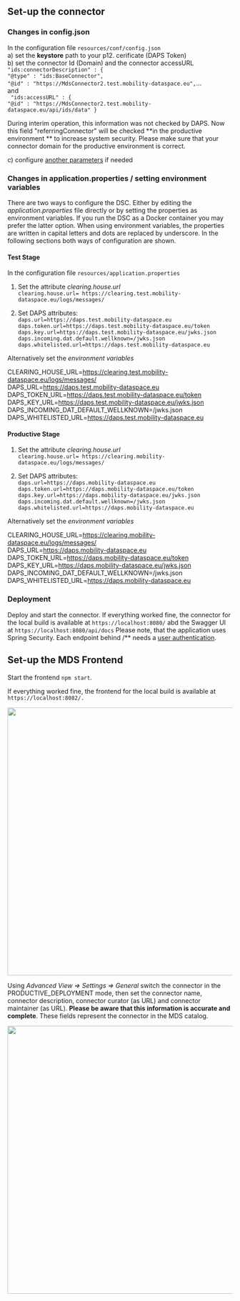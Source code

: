 ## Set-up the connector

### Changes in config.json

In the configuration file `resources/conf/config.json` <br>
a) set the **keystore** path to your p12. cerificate (DAPS Token) <br>
b) set the connector Id (Domain) and the connector accessURL <br>
`"ids:connectorDescription" : {`<br>
    `"@type" : "ids:BaseConnector",`<br>
    `"@id" : "https://MdsConnector2.test.mobility-dataspace.eu",`...<br>
and <br>
` "ids:accessURL" : {`<br>
        `"@id" : "https://MdsConnector2.test.mobility-dataspace.eu/api/ids/data" }`<br>

During interim operation, this information was not checked by DAPS. Now this field "referringConnector" will be checked **in the productive environment ** to increase system security. Please make sure that your connector domain for the productive environment is correct.

c) configure [another parameters](https://international-data-spaces-association.github.io/DataspaceConnector/Deployment/Configuration) if needed


### Changes in application.properties / setting environment variables

There are two ways to configure the DSC. Either by editing the _application.properties_ file directly or by setting the properties as environment variables. If you run the DSC as a Docker container you may prefer the latter option. When using environment variables, the properties are written in capital letters and dots are replaced by underscore. In the following sections both ways of configuration are shown.

#### Test Stage

In the configuration file `resources/application.properties` <br>

1. Set the attribute _clearing.house.url_<br>
`clearing.house.url= https://clearing.test.mobility-dataspace.eu/logs/messages/`

2. Set DAPS attributes:<br>
`daps.url=https://daps.test.mobility-dataspace.eu`<br>
`daps.token.url=https://daps.test.mobility-dataspace.eu/token`<br>
`daps.key.url=https://daps.test.mobility-dataspace.eu/jwks.json`<br>
`daps.incoming.dat.default.wellknown=/jwks.json`<br>
`daps.whitelisted.url=https://daps.test.mobility-dataspace.eu`<br>

Alternatively set the _environment variables_<br>

CLEARING_HOUSE_URL=https://clearing.test.mobility-dataspace.eu/logs/messages/<br>
DAPS_URL=https://daps.test.mobility-dataspace.eu<br>
DAPS_TOKEN_URL=https://daps.test.mobility-dataspace.eu/token<br>
DAPS_KEY_URL=https://daps.test.mobility-dataspace.eu/jwks.json<br>
DAPS_INCOMING_DAT_DEFAULT_WELLKNOWN=/jwks.json<br>
DAPS_WHITELISTED_URL=https://daps.test.mobility-dataspace.eu

#### Productive Stage

1. Set the attribute _clearing.house.url_<br>
`clearing.house.url= https://clearing.mobility-dataspace.eu/logs/messages/`

2. Set DAPS attributes:<br>
`daps.url=https://daps.mobility-dataspace.eu`<br>
`daps.token.url=https://daps.mobility-dataspace.eu/token`<br>
`daps.key.url=https://daps.mobility-dataspace.eu/jwks.json`<br>
`daps.incoming.dat.default.wellknown=/jwks.json`<br>
`daps.whitelisted.url=https://daps.mobility-dataspace.eu`<br>

Alternatively set the _environment variables_<br>

CLEARING_HOUSE_URL=https://clearing.mobility-dataspace.eu/logs/messages/<br>
DAPS_URL=https://daps.mobility-dataspace.eu<br>
DAPS_TOKEN_URL=https://daps.mobility-dataspace.eu/token<br>
DAPS_KEY_URL=https://daps.mobility-dataspace.eu/jwks.json<br>
DAPS_INCOMING_DAT_DEFAULT_WELLKNOWN=/jwks.json<br>
DAPS_WHITELISTED_URL=https://daps.mobility-dataspace.eu

### Deployment

Deploy and start the connector. If everything worked fine, the connector for the local build is available at `https://localhost:8080/` abd the Swagger UI at `https://localhost:8080/api/docs`
Please note, that the application uses Spring Security. Each endpoint behind /** needs a [user authentication](https://international-data-spaces-association.github.io/DataspaceConnector/Deployment/Configuration#authentication). 

## Set-up the MDS Frontend

Start the frontend `npm start`. 

If everything worked fine, the frontend for the local build is available at `https://localhost:8082/.` 

<img src="https://user-images.githubusercontent.com/91048868/169023128-e79a8770-0469-4264-9894-9ceed79deba8.jpg" width=600><br>

Using _Advanced View => Settings => General_ switch the connector in the PRODUCTIVE_DEPLOYMENT mode, then set the connector name, connector description, connector curator (as URL) and connector maintainer (as URL).
**Please be aware that this information is accurate and complete**. These fields represent the connector in the MDS catalog.<br>

<img src="https://user-images.githubusercontent.com/91048868/169081507-66ef0389-08ab-47ac-a240-4e588a9e6752.jpg" width=600>